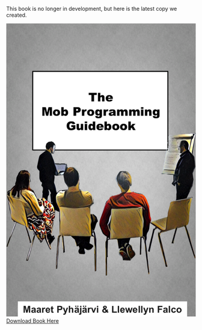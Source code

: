 

This book is no longer in development, but here is the latest copy we created.

![Book Cover](images/title_page.png)
[Download Book Here](images/mobprogrammingguidebook.pdf)
